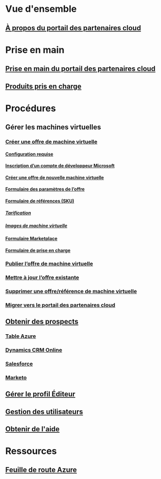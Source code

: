 # Vue d'ensemble
## [À propos du portail des partenaires cloud](./cloud-partner-portal-what-is-the-cloud-partner-portal.md)

# Prise en main
## [Prise en main du portail des partenaires cloud](./cloud-partner-portal-getting-started-with-the-cloud-partner-portal.md)
## [Produits pris en charge](./Cloud-partner-portal-products-that-can-get-published-via-portal.md)

# Procédures
## Gérer les machines virtuelles
### [Créer une offre de machine virtuelle](../../cloud-partner-portal/cloud-partner-portal-publish-virtual-machine.md)
#### [Configuration requise](../../cloud-partner-portal/cloud-partner-portal-publish-virtual-machine.md#what-are-pre-requisites-for-publishing-a-vm)
#### [Inscription d’un compte de développeur Microsoft](../../cloud-partner-portal/cloud-partner-portal-dev-center-accounts-registration.md)
#### [Créer une offre de nouvelle machine virtuelle](../../cloud-partner-portal/cloud-partner-portal-publish-virtual-machine.md#how-to-create-a-new-vm-offer)
#### [Formulaire des paramètres de l’offre](../../cloud-partner-portal/cloud-partner-portal-publish-virtual-machine.md#how-to-fill-out-the-offer-settings-form)
#### [Formulaire de références (SKU)](../../cloud-partner-portal/cloud-partner-portal-publish-virtual-machine.md#how-to-create-skus)
##### [Tarification](../../cloud-partner-portal/cloud-partner-portal-publish-virtual-machine.md#pricing)
##### [Images de machine virtuelle](../../cloud-partner-portal/cloud-partner-portal-publish-virtual-machine.md#vm-images)
#### [Formulaire Marketplace](../../cloud-partner-portal/cloud-partner-portal-publish-virtual-machine.md#marketplace-form)
#### [Formulaire de prise en charge](../../cloud-partner-portal/cloud-partner-portal-publish-virtual-machine.md#support-form)
### [Publier l’offre de machine virtuelle](./Cloud-partner-portal-make-offer-live-on-Azure-Marketplace.md)

### [Mettre à jour l’offre existante](./cloud-partner-portal-update-existing-offer.md)
### [Supprimer une offre/référence de machine virtuelle](./cloud-partner-portal-delete-an-offer.md)
### [Migrer vers le portail des partenaires cloud](./cloud-partner-portal-how-to-migrate-to-the-new-cloud-partner-portal.md)

## [Obtenir des prospects](./cloud-partner-portal-get-customer-leads.md)
### [Table Azure](../../cloud-partner-portal/cloud-partner-portal-lead-management-instructions-azure-table.md)
### [Dynamics CRM Online](../../cloud-partner-portal/cloud-partner-portal-lead-management-instructions-dynamics.md)
### [Salesforce](../../cloud-partner-portal/cloud-partner-portal-lead-management-instructions-salesforce.md)
### [Marketo](../../cloud-partner-portal/cloud-partner-portal-lead-management-instructions-marketo.md)

## [Gérer le profil Éditeur](./cloud-partner-portal-manage-publisher-profile.md)
## [Gestion des utilisateurs](./cloud-partner-portal-manage-users.md)
## [Obtenir de l'aide](./cloud-partner-portal-support-for-cloud-partner-portal.md)
# Ressources
## [Feuille de route Azure](https://azure.microsoft.com/roadmap/)
